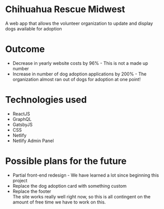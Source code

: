 # Chihuahua Rescue Midwest
A web app that allows the volunteer organization to update and display dogs available for adoption

# Outcome
* Decrease in yearly website costs by 96% - This is not a made up number
* Increase in number of dog adoption applications by 200% - The organization almost ran out of dogs for adoption at one point!

# Technologies used
* ReactJS
* GraphQL
* GatsbyJS
* CSS
* Netlify
* Netlify Admin Panel

# Possible plans for the future
* Partial front-end redesign - We have learned a lot since beginning this project
* Replace the dog adoption card with something custom
* Replace the footer  
The site works really well right now, so this is all contingent on the amount of free time we have to work on this. 
